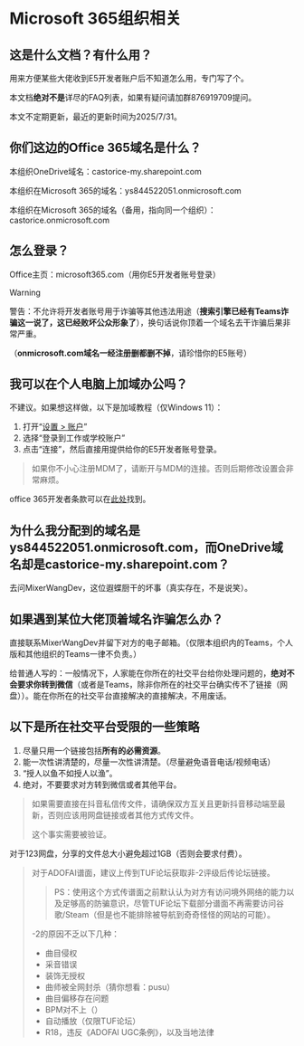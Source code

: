 # Microsoft 365组织相关

## 这是什么文档？有什么用？

用来方便某些大佬收到E5开发者账户后不知道怎么用，专门写了个。

本文档**绝对不是**详尽的FAQ列表，如果有疑问请加群876919709提问。

本文不定期更新，最近的更新时间为2025/7/31。

## 你们这边的Office 365域名是什么？

本组织OneDrive域名：castorice-my.sharepoint.com

本组织在Microsoft 365的域名：ys844522051.onmicrosoft.com

本组织在Microsoft 365的域名（备用，指向同一个组织）：castorice.onmicrosoft.com

## 怎么登录？

Office主页：microsoft365.com（用你E5开发者账号登录）

> [!WARNING]
> 
> 警告：不允许将开发者账号用于诈骗等其他违法用途（**搜索引擎已经有Teams诈骗这一说了，这已经败坏公众形象了**），换句话说你顶着一个域名去干诈骗后果非常严重。
> 
> （**onmicrosoft.com域名一经注册删都删不掉**，请珍惜你的E5账号）

## 我可以在个人电脑上加域办公吗？

不建议。如果想这样做，以下是加域教程（仅Windows 11）：

1. 打开“[设置 > 账户](ms-settings:account)”
2. 选择“登录到工作或学校账户”
3. 点击“连接”，然后直接用提供给你的E5开发者账号登录。

> 如果你不小心注册MDM了，请断开与MDM的连接。否则后期修改设置会非常麻烦。

office 365开发者条款可以在[此处](https://learn.microsoft.com/en-us/office/developer-program/terms-and-conditions)找到。

## 为什么我分配到的域名是ys844522051.onmicrosoft.com，而OneDrive域名却是castorice-my.sharepoint.com？

去问MixerWangDev，这位遐蝶厨干的坏事（真实存在，不是说笑）。

## 如果遇到某位大佬顶着域名诈骗怎么办？

直接联系MixerWangDev并留下对方的电子邮箱。（仅限本组织内的Teams，个人版和其他组织的Teams一律不负责。）

给普通人写的：一般情况下，人家能在你所在的社交平台给你处理问题的，**绝对不会要求你转到微信**（或者是Teams，除非你所在的社交平台确实传不了链接（网盘））。能在你所在的社交平台直接解决的直接解决，不用废话。

## 以下是所在社交平台受限的一些策略

1. 尽量只用一个链接包括**所有的必需资源**。
2. 能一次性讲清楚的，尽量一次性讲清楚。（尽量避免语音电话/视频电话）
3. “授人以鱼不如授人以渔”。
4. 绝对，不要要求对方转到微信或者其他平台。

> 如果需要直接在抖音私信传文件，请确保双方互关且更新抖音移动端至最新，否则应该用网盘链接或者其他方式传文件。
> 
> 这个事实需要被验证。

对于123网盘，分享的文件总大小避免超过1GB（否则会要求付费）。

> 对于ADOFAI谱面，建议上传到TUF论坛获取非-2评级后传论坛链接。
>
> > PS：使用这个方式传谱面之前默认认为对方有访问境外网络的能力以及足够高的防骗意识，尽管TUF论坛下载部分谱面不再需要访问谷歌/Steam（但是也不能排除被导航到奇奇怪怪的网站的可能）。
> 
> -2的原因不乏以下几种：
> 
> * 曲目侵权
> * 采音错误
> * 装饰无授权
> * 曲师被全网封杀（猜你想看：pusu）
> * 曲目偏移存在问题
> * BPM对不上（）
> * 自动播放（仅限TUF论坛）
> * R18，违反《ADOFAI UGC条例》，以及当地法律
